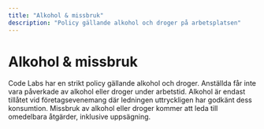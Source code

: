 ```yaml
---
title: "Alkohol & missbruk"
description: "Policy gällande alkohol och droger på arbetsplatsen"
---
```


# Alkohol & missbruk

Code Labs har en strikt policy gällande alkohol och droger. Anställda får inte vara påverkade av alkohol eller droger under arbetstid. Alkohol är endast tillåtet vid företagsevenemang där ledningen uttryckligen har godkänt dess konsumtion. Missbruk av alkohol eller droger kommer att leda till omedelbara åtgärder, inklusive uppsägning.